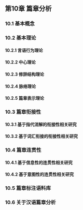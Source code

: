 ## 第10章 篇章分析

### 10.1 基本概念
### 10.2 基本理论
#### 10.2.1 言语行为理论
#### 10.2.2 中心理论
#### 10.2.3 修辞结构理论
#### 10.2.4 脉络理论
#### 10.2.5 篇章表示理论
### 10.3 篇章衔接性
#### 10.3.1 基于指代消解的衔接性相关研究
#### 10.3.2 基于词汇衔接的衔接性相关研究
### 10.4 篇章连贯性
#### 10.4.1 基于信息性的连贯性相关研究
#### 10.4.2 基于意图性的连贯性相关研究
### 10.5 篇章标注语料库
### 10.6 关于汉语篇章分析
